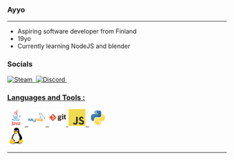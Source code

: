 ### Ayyo
---

* Aspiring software developer from Finland
* 19yo
* Currently learning NodeJS and blender

### Socials
<a href="https://steamcommunity.com/profiles/76561198111869172/">
 <img src="https://github.com/gauravghongde/social-icons/blob/master/SVG/Color/Steam.svg" title="Steam" alt="Steam" width="40" height="40"/>&nbsp;
<a href="https://discordapp.com/users/418429953059586049">
<img src="https://github.com/gauravghongde/social-icons/blob/master/SVG/Color/Discord.svg" title="Discord" alt="Discord" width="40" height="40"/>&nbsp;

### Languages and Tools :
<div>
  <img src="https://github.com/devicons/devicon/blob/master/icons/java/java-original-wordmark.svg" title="Java" alt="Java" width="40" height="40"/>&nbsp;
   <img src="https://github.com/devicons/devicon/blob/master/icons/mysql/mysql-original-wordmark.svg" title="MySQL"  alt="MySQL" width="40" height="40"/>&nbsp;
   <img src="https://github.com/devicons/devicon/blob/master/icons/git/git-original-wordmark.svg" title="Git" **alt="Git" width="40" height="40"/>
     <img src="https://github.com/devicons/devicon/blob/master/icons/javascript/javascript-original.svg" title="JavaScript" alt="JavaScript" width="40" height="40"/>&nbsp;
     <img src="https://github.com/devicons/devicon/blob/master/icons/python/python-original.svg" title="Python" **alt="Python" width="40" height="40"/>
</div>
<img src="https://github.com/devicons/devicon/blob/master/icons/linux/linux-original.svg" title="Linux" **alt="Linux" width="40" height="40"/>

---


<!--
**WalmartWarchief/WalmartWarchief** is a ✨ _special_ ✨ repository because its `README.md` (this file) appears on your GitHub profile.

Bruh

